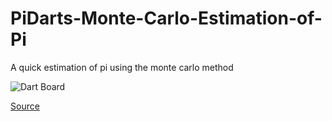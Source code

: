 # PiDarts-Monte-Carlo-Estimation-of-Pi
A quick estimation of pi using the monte carlo method

![Dart Board](http://www.mathcs.emory.edu/~cheung/Courses/170/Syllabus/07/FIGS/circle.gif)

[Source](http://www.mathcs.emory.edu/~cheung/Courses/170/Syllabus/07/compute-pi.html)
